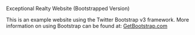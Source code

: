 Exceptional Realty Website (Bootstrapped Version)

This is an example website using the Twitter Bootstrap v3 framework.
More information on using Bootstrap can be found at:
[GetBootstrap.com](http://getbootstrap.com)